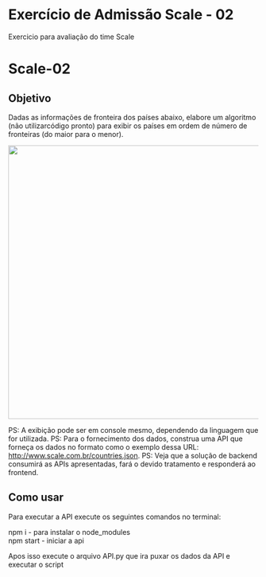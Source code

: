 # Exercício de Admissão Scale - 02

Exercicio para avaliação do time Scale

# Scale-02

## Objetivo 

Dadas as informações de fronteira dos países abaixo, elabore um algoritmo (não utilizarcódigo pronto) para exibir os países em ordem de número de fronteiras (do maior para o menor).

<img src="/imagem.jpg" width="550">

PS: A exibição pode ser em console mesmo, dependendo da linguagem que for utilizada.
PS: Para o fornecimento dos dados, construa uma API que forneça os dados no formato como  o exemplo dessa URL: http://www.scale.com.br/countries.json.
PS: Veja que a solução de backend consumirá as APIs apresentadas, fará o devido tratamento e responderá ao frontend.


## Como usar 

Para executar a API execute os seguintes comandos no terminal:

npm i - para instalar o node_modules  <br>
npm start - iniciar a api

Apos isso execute o arquivo API.py que ira puxar os dados da API e executar o script
